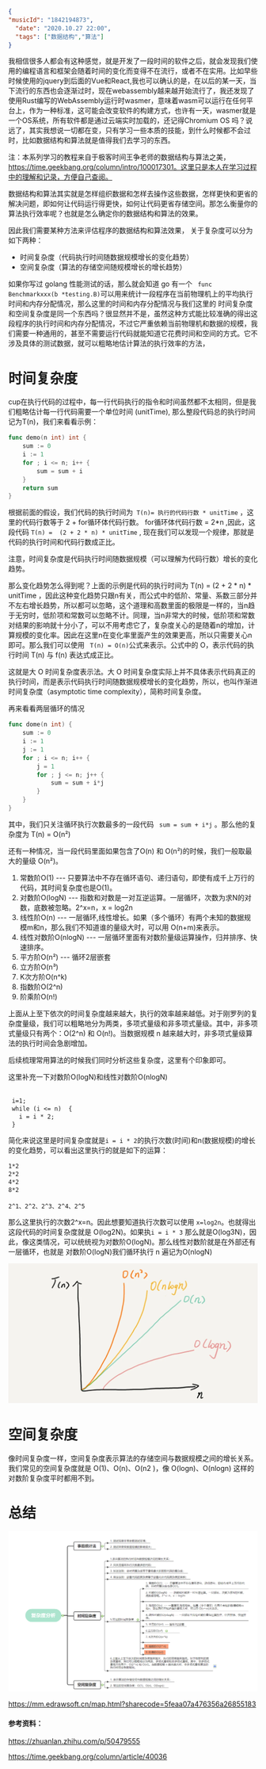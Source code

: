 ```json
{
"musicId": "1842194873",
  "date": "2020.10.27 22:00",
  "tags": ["数据结构","算法"]
}
```

我相信很多人都会有这种感觉，就是开发了一段时间的软件之后，就会发现我们使用的编程语言和框架会随着时间的变化而变得不在流行，或者不在实用。比如早些时候使用的jquery到后面的Vue和React,我也可以确认的是，在以后的某一天，当下流行的东西也会逐渐过时，现在webassembly越来越开始流行了，我还发现了使用Rust编写的WebAssembly运行时wasmer，意味着wasm可以运行在任何平台上，作为一种标准，这可能会改变软件的构建方式，也许有一天，wasmer就是一个OS系统，所有软件都是通过云端实时加载的，还记得Chromium OS 吗？说远了，其实我想说一切都在变，只有学习一些本质的技能，到什么时候都不会过时，比如数据结构和算法就是值得我们去学习的东西。

注：本系列学习的教程来自于极客时间王争老师的数据结构与算法之美，https://time.geekbang.org/column/intro/100017301。这里只是本人在学习过程中的理解和记录，方便自己查阅。

数据结构和算法其实就是怎样组织数据和怎样去操作这些数据，怎样更快和更省的解决问题，即如何让代码运行得更快，如何让代码更省存储空间。那怎么衡量你的算法执行效率呢？也就是怎么确定你的数据结构和算法的效果。

因此我们需要某种方法来评估程序的数据结构和算法效果， 关于复杂度可以分为如下两种：

- 时间复杂度（代码执行时间随数据规模增长的变化趋势）
- 空间复杂度（算法的存储空间随规模增长的增长趋势）

如果你写过 golang 性能测试的话，那么就会知道 go 有一个 ``` func Benchmarkxxx(b *testing.B)```可以用来统计一段程序在当前物理机上的平均执行时间和内存分配情况，那么这里的时间和内存分配情况与我们这里的 时间复杂度和空间复杂度是同一个东西吗？很显然并不是，虽然这种方式能比较准确的得出这段程序的执行时间和内存分配情况，不过它严重依赖当前物理机和数据的规模，我们需要一种通用的，甚至不需要运行代码就能知道它花费时间和空间的方式。它不涉及具体的测试数据，就可以粗略地估计算法的执行效率的方法，

# 时间复杂度

cup在执行代码的过程中，每一行代码执行的指令和时间虽然都不太相同，但是我们粗略估计每一行代码需要一个单位时间 (unitTime),    那么整段代码总的执行时间记为T(n)，我们来看看示例：

```go
func demo(n int) int {
	sum := 0
	i := 1
	for ; i <= n; i++ {
		sum = sum + i
	}
	return sum
}
```

根据前面的假设，我们代码的执行时间为``` T(n)= 执行的代码行数 * unitTime``` ，这里的代码行数等于 2 + for循环体代码行数。 for循环体代码行数 = 2*n ,因此，这段代码 ```T(n) =  (2 + 2 * n) * unitTime``` , 现在我们可以发现一个规律，那就是代码的执行时间和代码行数成正比。

注意，时间复杂度是代码执行时间随数据规模（可以理解为代码行数）增长的变化趋势。

那么变化趋势怎么得到呢？上面的示例是代码的执行时间为 T(n) =   (2 + 2 * n)  *  unitTime ，因此这种变化趋势只跟n有关，而公式中的低阶、常量、系数三部分并不左右增长趋势，所以都可以忽略，这个道理和高数里面的极限是一样的，当n趋于无穷时，低阶项和常数可以忽略不计。同理，当n非常大的时候，低阶项和常数对结果的影响就十分小了，可以不用考虑它了，复杂度关心的是随着n的增加，计算规模的变化率。因此在这里n在变化率里面产生的效果更高，所以只需要关心n即可。那么我们可以使用 ``` T(n) = O(n)```公式来表示。公式中的 O，表示代码的执行时间 T(n) 与 f(n) 表达式成正比。

这就是大 O 时间复杂度表示法。大 O 时间复杂度实际上并不具体表示代码真正的执行时间，而是表示代码执行时间随数据规模增长的变化趋势，所以，也叫作渐进时间复杂度（asymptotic time complexity），简称时间复杂度。

再来看看两层循环的情况

```go
func dome(n int) {
	sum := 0
	i := 1
	j := 1
	for ; i <= n; i++ {
		j = 1
		for ; j <= n; j++ {
			sum = sum + i*j
		}
	}
}
```

其中，我们只关注循环执行次数最多的一段代码 ``` sum = sum + i*j``` 。那么他的复杂度为 T(n) = O(n²)

还有一种情况，当一段代码里面如果包含了O(n) 和 O(n²)的时候，我们一般取最大的量级 O(n²)。

1. 常数阶O(1)   ---  只要算法中不存在循环语句、递归语句，即使有成千上万行的代码，其时间复杂度也是Ο(1)。
2. 对数阶O(logN)   --- 指数和对数是一对互逆运算。一层循环，次数为求N的对数，底数被忽略。2^x=n，x = log2n
3. 线性阶O(n)  --- 一层循环,线性增长。如果（多个循环）有两个未知的数据规模m和n，那么我们不知道谁的量级大时，可以用 O(n+m)来表示。
4. 线性对数阶O(nlogN) --- 一层循环里面有对数阶量级运算操作，归并排序、快速排序。
5. 平方阶O(n²)  --- 循环2层嵌套
6. 立方阶O(n³)
7. K次方阶O(n^k)
8. 指数阶O(2^n)
9. 阶乘阶O(n!)

上面从上至下依次的时间复杂度越来越大，执行的效率越来越低。对于刚罗列的复杂度量级，我们可以粗略地分为两类，多项式量级和非多项式量级。其中，非多项式量级只有两个：O(2^n) 和 O(n!)。当数据规模 n 越来越大时，非多项式量级算法的执行时间会急剧增加。

后续梳理常用算法的时候我们同时分析这些复杂度，这里有个印象即可。

这里补充一下对数阶O(logN)和线性对数阶O(nlogN)

```

 i=1;
 while (i <= n)  {
   i = i * 2;
 }
```

简化来说这里是时间复杂度就是```i = i * 2```的执行次数(时间)和n(数据规模)的增长的变化趋势，可以看出这里执行的就是如下的运算：

```
1*2
2*2
4*2
8*2

2^1、2^2、2^3、2^4、2^5
```

那么这里执行的次数2^x=n。因此想要知道执行次数可以使用 ```x=log2n```。也就得出这段代码的时间复杂度就是 O(log2N)。如果执```i = i * 3``` 那么就是O(log3N)，因此，像这类情况，可以统统视为对数阶O(logN)。那么线性对数阶就是在外部还有一层循环，也就是 对数阶O(logN)我们循环执行 n 遍记为O(nlogN)

![](./images/sjfzdqx.webp)

# 空间复杂度

像时间复杂度一样，空间复杂度表示算法的存储空间与数据规模之间的增长关系。我们常见的空间复杂度就是 O(1)、O(n)、O(n2 )，像 O(logn)、O(nlogn) 这样的对数阶复杂度平时都用不到。

# 总结

![fzdfx](./images/fzdfx.png)

https://mm.edrawsoft.cn/map.html?sharecode=5feaa07a476356a26855183

#### 参考资料：

https://zhuanlan.zhihu.com/p/50479555

https://time.geekbang.org/column/article/40036
